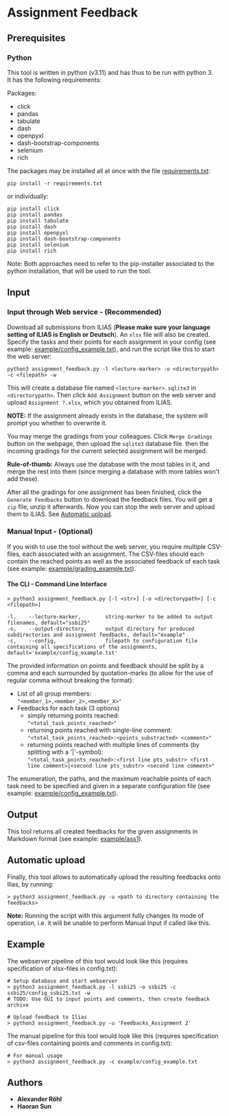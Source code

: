 # Assignment Feedback

## Prerequisites
### Python
This tool is written in python (v3.11) and has thus to be run with python 3.\
It has the following requirements:

Packages:
* click
* pandas
* tabulate
* dash
* openpyxl
* dash-bootstrap-components
* selenium
* rich

The packages may be installed all at once with the file [requirements.txt](https://github.com/Nightknight3000/Assignment-Feedback-Transcriber/blob/main/requirements.txt):
```
pip install -r requirements.txt
```
or individually:
```
pip install click
pip install pandas
pip install tabulate
pip install dash
pip install openpyxl
pip install dash-bootstrap-components
pip install selenium
pip install rich
```
Note: Both approaches need to refer to the pip-installer associated to the python installation, that will be used to run
the tool.

## Input
### Input through Web service - (Recommended)
Download all submissions from ILIAS (**Please make sure your language setting of ILIAS is English or Deutsch**). An `xlsx` file will also be created. Specify the tasks and their points for each assignment in your config (see example: [example/config_example.txt](https://github.com/Nightknight3000/Assignment-Feedback-Transcriber/blob/main/example/config_example.txt)), and run the script like this to start the web server:

```
python3 assignment_feedback.py -l <lecture-marker> -o <directorypath> -c <filepath> -w
```

This will create a database file named `<lecture-marker>.sqlite3` in `<directorypath>`.
Then click `Add Assignment` button on the web server and upload `Assignment ?.xlsx`, which you obtained from ILIAS. 

**NOTE:** If the assignment already exists in the database, the system will prompt you whether to overwrite it.

You may merge the gradings from your colleagues. Click `Merge Gradings` button on the webpage, then upload the `sqlite3` database file. then the incoming gradings for the current selected assignment will be merged. 

**Rule-of-thumb:** Always use the database with the most tables in it, and merge the rest into them (since merging a database with more tables won't add these). 

After all the gradings for one assignment has been finished, click the `Generate Feedbacks` button to download the feedback files. You will get a `zip` file, unzip it afterwards. Now you can stop the web server and upload them to ILIAS. See [Automatic upload](#automatic-upload).

### Manual Input - (Optional)
If you wish to use the tool without the web server, you require multiple CSV-files, each associated with an assignment. 
The CSV-files should each contain the reached points as well as the associated feedback of each task (see example: [example/grading_example.txt](https://github.com/Nightknight3000/Assignment-Feedback-Transcriber/blob/main/example/grading_example.txt)).
#### The CLI - Command Line Interface
```
> python3 assignment_feedback.py [-l <str>] [-o <directorypath>] [-c <filepath>]
 
-l,    --lecture-marker,        string-marker to be added to output filenames, default="ssbi25"
-o,    --output-directory,      output directory for produced subdirectories and assignment feedbacks, default="example"
-c,    --config,                filepath to configuration file containing all specifications of the assignments, default='example/config_example.txt'
```
The provided information on points and feedback should be split by a comma and each surrounded by quotation-marks (to allow for the use of regular comma without breaking the format):
* List of all group members: \
  ``"<member_1>,<member_2>,<member_X>"``
* Feedbacks for each task (3 options)
  * simply returning points reached: \
    ``"<total_task_points_reached>"``
  * returning points reached with single-line comment: \
    ``"<total_task_points_reached>:<points_substracted> <comment>"``
  * returning points reached with multiple lines of comments (by splitting with a '|'-symbol): \
    ``"<total_task_points_reached>:<first line pts_substr> <first line comment>|<second line pts_substr> <second line comment>"``

The enumeration, the paths, and the maximum reachable points of each task need to be specified and given in a separate 
configuration file (see example: [example/config_example.txt](https://github.com/Nightknight3000/Assignment-Feedback-Transcriber/blob/main/example/config_example.txt)).

## Output
This tool returns all created feedbacks for the given assignments in Markdown format (see example: [example/ass1](https://github.com/Nightknight3000/Assignment-Feedback-Transcriber/blob/main/example/ass1)). 

## Automatic upload
Finally, this tool allows to automatically upload the resulting feedbacks onto Ilias, by running:
```
> python3 assignment_feedback.py -u <path to directory containing the feedbacks>
```
**Note:** Running the script with this argument fully changes its mode of operation, i.e. it will be unable to perform Manual Input if called like this.

## Example
The webserver pipeline of this tool would look like this (requires specification of xlsx-files in config.txt):

```
# Setup database and start webserver
> python3 assignment_feedback.py -l ssbi25 -o ssbi25 -c ssbi25/config_ssbi25.txt -w
# TODO: Use GUI to input points and comments, then create feedback archive

# Upload feedback to Ilias
> python3 assignment_feedback.py -u 'Feedbacks_Assignment 2'
```

The manual pipeline for this tool would look like this (requires specification of csv-files containing points and comments in config.txt):
```
# For manual usage
> python3 assignment_feedback.py -c example/config_example.txt
```

## Authors
* **Alexander Röhl**
* **Haoran Sun**

